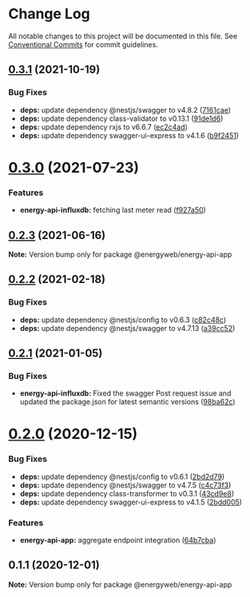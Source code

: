 # Change Log

All notable changes to this project will be documented in this file.
See [Conventional Commits](https://conventionalcommits.org) for commit guidelines.

## [0.3.1](https://github.com/energywebfoundation/energy-api/compare/@energyweb/energy-api-app@0.3.0...@energyweb/energy-api-app@0.3.1) (2021-10-19)


### Bug Fixes

* **deps:** update dependency @nestjs/swagger to v4.8.2 ([7161cae](https://github.com/energywebfoundation/energy-api/commit/7161cae1c107866e276802a0173eac5094ffb8d4))
* **deps:** update dependency class-validator to v0.13.1 ([91de1d6](https://github.com/energywebfoundation/energy-api/commit/91de1d6771a73971b32e28f28e95e671ac9c0272))
* **deps:** update dependency rxjs to v6.6.7 ([ec2c4ad](https://github.com/energywebfoundation/energy-api/commit/ec2c4ad7490add24ba7134ca4cb1b7061a3b77c0))
* **deps:** update dependency swagger-ui-express to v4.1.6 ([b9f2451](https://github.com/energywebfoundation/energy-api/commit/b9f2451bdda7782cabbc782b2d00251a473e653d))





# [0.3.0](https://github.com/energywebfoundation/energy-api/compare/@energyweb/energy-api-app@0.2.3...@energyweb/energy-api-app@0.3.0) (2021-07-23)


### Features

* **energy-api-influxdb:** fetching last meter read ([f927a50](https://github.com/energywebfoundation/energy-api/commit/f927a505d5226baf0a3592c27d031f87f39fdcf3))





## [0.2.3](https://github.com/energywebfoundation/energy-api/compare/@energyweb/energy-api-app@0.2.2...@energyweb/energy-api-app@0.2.3) (2021-06-16)

**Note:** Version bump only for package @energyweb/energy-api-app





## [0.2.2](https://github.com/energywebfoundation/energy-api/compare/@energyweb/energy-api-app@0.2.1...@energyweb/energy-api-app@0.2.2) (2021-02-18)


### Bug Fixes

* **deps:** update dependency @nestjs/config to v0.6.3 ([c82c48c](https://github.com/energywebfoundation/energy-api/commit/c82c48c25770846b7b42ecadf04d764ee72da4fd))
* **deps:** update dependency @nestjs/swagger to v4.7.13 ([a39cc52](https://github.com/energywebfoundation/energy-api/commit/a39cc52b91e04673b1842c60ec8eb63ea2c55a2b))





## [0.2.1](https://github.com/energywebfoundation/energy-api/compare/@energyweb/energy-api-app@0.2.0...@energyweb/energy-api-app@0.2.1) (2021-01-05)


### Bug Fixes

* **energy-api-influxdb:** Fixed the swagger Post request issue and updated the package.json for latest semantic versions ([98ba62c](https://github.com/energywebfoundation/energy-api/commit/98ba62c75a1e9a5b85e22df0a2abce5ca656b97b))





# [0.2.0](https://github.com/energywebfoundation/energy-api/compare/@energyweb/energy-api-app@0.1.1...@energyweb/energy-api-app@0.2.0) (2020-12-15)


### Bug Fixes

* **deps:** update dependency @nestjs/config to v0.6.1 ([2bd2d79](https://github.com/energywebfoundation/energy-api/commit/2bd2d7935af22b1529265588c589a593f96a1529))
* **deps:** update dependency @nestjs/swagger to v4.7.5 ([c4c73f3](https://github.com/energywebfoundation/energy-api/commit/c4c73f39810381b3d7aeec74841dd5f0addafb22))
* **deps:** update dependency class-transformer to v0.3.1 ([43cd9e8](https://github.com/energywebfoundation/energy-api/commit/43cd9e80b9b87ef9f4977fbf9750a7857e4379f5))
* **deps:** update dependency swagger-ui-express to v4.1.5 ([2bdd005](https://github.com/energywebfoundation/energy-api/commit/2bdd00552fd0422bbf883ca4017c1ae4247bf4f2))


### Features

* **energy-api-app:** aggregate endpoint integration ([64b7cba](https://github.com/energywebfoundation/energy-api/commit/64b7cbad481c16a96e2da3c98677db6d00848019))





## 0.1.1 (2020-12-01)

**Note:** Version bump only for package @energyweb/energy-api-app
